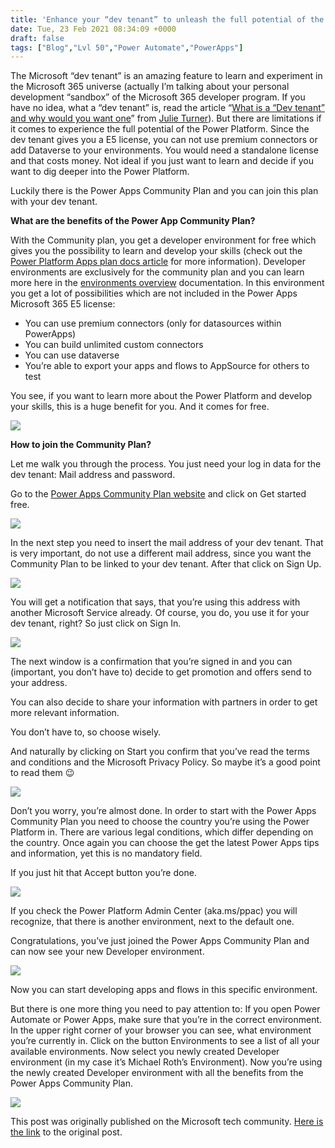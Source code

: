 ```yaml
---
title: 'Enhance your “dev tenant” to unleash the full potential of the Power Platform'
date: Tue, 23 Feb 2021 08:34:09 +0000
draft: false
tags: ["Blog","Lvl 50","Power Automate","PowerApps"]
---
```


The Microsoft “dev tenant” is an amazing feature to learn and experiment in the Microsoft 365 universe (actually I’m talking about your personal development “sandbox” of the Microsoft 365 developer program. If you have no idea, what a “dev tenant” is, read the article “[What is a “Dev tenant” and why would you want one](https://techcommunity.microsoft.com/t5/microsoft-365-pnp-blog/what-is-a-dev-tenant-and-why-would-you-want-one/ba-p/2036610)” from [Julie Turner](https://techcommunity.microsoft.com/t5/user/viewprofilepage/user-id/605)). But there are limitations if it comes to experience the full potential of the Power Platform. Since the dev tenant gives you a E5 license, you can not use premium connectors or add Dataverse to your environments. You would need a standalone license and that costs money. Not ideal if you just want to learn and decide if you want to dig deeper into the Power Platform.

Luckily there is the Power Apps Community Plan and you can join this plan with your dev tenant.

**What are the benefits of the Power App Community Plan?**

With the Community plan, you get a developer environment for free which gives you the possibility to learn and develop your skills (check out the [Power Platform Apps plan docs article](https://docs.microsoft.com/en-us/powerapps/maker/dev-community-plan) for more information). Developer environments are exclusively for the community plan and you can learn more here in the [environments overview](https://docs.microsoft.com/en-us/power-platform/admin/environments-overview) documentation. In this environment you get a lot of possibilities which are not included in the Power Apps Microsoft 365 E5 license:

*   You can use premium connectors (only for datasources within PowerApps)
*   You can build unlimited custom connectors
*   You can use dataverse
*   You’re able to export your apps and flows to AppSource for others to test

You see, if you want to learn more about the Power Platform and develop your skills, this is a huge benefit for you. And it comes for free.

![](https://gezeitenbrand.de/wp-content/uploads/included-1024x361.png)

**How to join the Community Plan?**

Let me walk you through the process. You just need your log in data for the dev tenant: Mail address and password.

Go to the [Power Apps Community Plan website](https://powerapps.microsoft.com/en-us/communityplan/) and click on Get started free.

![](https://gezeitenbrand.de/wp-content/uploads/Overview-1024x596.png)

In the next step you need to insert the mail address of your dev tenant. That is very important, do not use a different mail address, since you want the Community Plan to be linked to your dev tenant. After that click on Sign Up.

![](https://gezeitenbrand.de/wp-content/uploads/getstarted-1024x619.png)

You will get a notification that says, that you’re using this address with another Microsoft Service already. Of course, you do, you use it for your dev tenant, right? So just click on Sign In.

![](https://gezeitenbrand.de/wp-content/uploads/noworries-1024x526.png)

The next window is a confirmation that you’re signed in and you can (important, you don’t have to) decide to get promotion and offers send to your address.

You can also decide to share your information with partners in order to get more relevant information.

You don’t have to, so choose wisely.

And naturally by clicking on Start you confirm that you’ve read the terms and conditions and the Microsoft Privacy Policy. So maybe it’s a good point to read them 😉

![](https://gezeitenbrand.de/wp-content/uploads/almost-1024x752.png)

Don’t you worry, you’re almost done. In order to start with the Power Apps Community Plan you need to choose the country you’re using the Power Platform in. There are various legal conditions, which differ depending on the country. Once again you can choose the get the latest Power Apps tips and information, yet this is no mandatory field.

If you just hit that Accept button you’re done.

![](https://gezeitenbrand.de/wp-content/uploads/lastthing.png)

If you check the Power Platform Admin Center (aka.ms/ppac) you will recognize, that there is another environment, next to the default one.

Congratulations, you’ve just joined the Power Apps Community Plan and can now see your new Developer environment.

![](https://gezeitenbrand.de/wp-content/uploads/Environments.png)

Now you can start developing apps and flows in this specific environment.

But there is one more thing you need to pay attention to: If you open Power Automate or Power Apps, make sure that you’re in the correct environment. In the upper right corner of your browser you can see, what environment you’re currently in. Click on the button Environments to see a list of all your available environments. Now select you newly created Developer environment (in my case it’s Michael Roth’s Environment). Now you’re using the newly created Developer environment with all the benefits from the Power Apps Community Plan.

![](https://gezeitenbrand.de/wp-content/uploads/Choose_environment.png)

This post was originally published on the Microsoft tech community. [Here is the link](https://techcommunity.microsoft.com/t5/microsoft-365-pnp-blog/how-to-enhance-your-dev-tenant-to-unleash-the-full-potential-of/ba-p/2158336) to the original post.